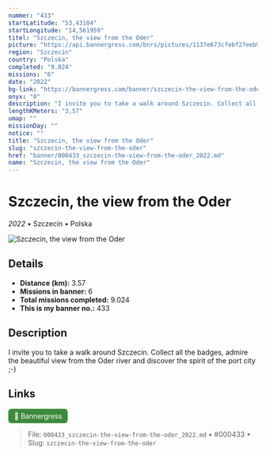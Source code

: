 ```yaml
---
nummer: "433"
startLatitude: "53,43104"
startLongitude: "14,561959"
titel: "Szczecin, the view from the Oder"
picture: "https://api.bannergress.com/bnrs/pictures/1137e673cfebf27eeb9465f2754c7780"
region: "Szczecin"
country: "Polska"
completed: "9.024"
missions: "6"
date: "2022"
bg-link: "https://bannergress.com/banner/szczecin-the-view-from-the-oder-ed1c"
onyx: "0"
description: "I invite you to take a walk around Szczecin. Collect all the badges, admire the beautiful view from the Oder river and discover the spirit of the port city ;-)"
lengthKMeters: "3,57"
umap: ""
missionDay: ""
notice: ""
title: "Szczecin, the view from the Oder"
slug: "szczecin-the-view-from-the-oder"
href: "banner/000433_szczecin-the-view-from-the-oder_2022.md"
name: "Szczecin, the view from the Oder"
---
```

# Szczecin, the view from the Oder

*2022* • Szczecin • Polska

![Szczecin, the view from the Oder](https://api.bannergress.com/bnrs/pictures/1137e673cfebf27eeb9465f2754c7780)



## Details
- **Distance (km):** 3.57
- **Missions in banner:** 6
- **Total missions completed:** 9.024
- **This is my banner no.:** 433



## Description
I invite you to take a walk around Szczecin. Collect all the badges, admire the beautiful view from the Oder river and discover the spirit of the port city ;-)



## Links
<a href="https://bannergress.com/banner/szczecin-the-view-from-the-oder-ed1c" target="_blank" style="display:inline-block;margin-right:8px;padding:6px 12px;background:#3c8b3c;color:#fff;text-decoration:none;border-radius:6px;">🔗 Bannergress</a>



> File: `000433_szczecin-the-view-from-the-oder_2022.md` • #000433 • Slug: `szczecin-the-view-from-the-oder`
